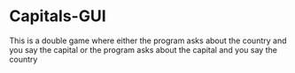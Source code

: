 # Capitals-GUI
This is a double game where either the program asks about the country and you say the capital or the program asks about the capital and you say the country
